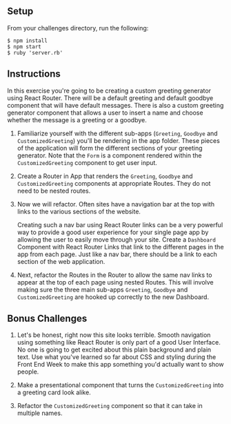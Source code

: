 ## Setup

From your challenges directory, run the following:

```
$ npm install
$ npm start
$ ruby 'server.rb'
```

## Instructions

In this exercise you're going to be creating a custom greeting generator using React Router.
There will be a default greeting and default goodbye component that will have default
messages. There is also a custom greeting generator component that allows a user to insert a
name and choose whether the message is a greeting or a goodbye.

1. Familiarize yourself with the different sub-apps (`Greeting`, `Goodbye` and 
`CustomizedGreeting`) you'll be rendering in the app folder. These pieces of the application 
will form the different sections of your greeting generator. Note that the `Form` is a 
component rendered within the `CustomizedGreeting` component to get user input.

2. Create a Router in App that renders the `Greeting`, `Goodbye` and `CustomizedGreeting` 
components at appropriate Routes. They do not need to be nested routes.

3. Now we will refactor. Often sites have a navigation bar at the top with links to the 
various sections of the website.

	Creating such a nav bar using React Router links can be a very powerful way to provide a 
	good user experience for your single page app by allowing the user to easily move through 
	your site. Create a `Dashboard` Component with React Router Links that link to the different 
	pages in the app from each page. Just like a nav bar, there should be a link to each section
	of the web application.

4. Next, refactor the Routes in the Router to allow the same nav links to appear at the top 
of each page using nested Routes. This will involve making sure the three main sub-apps 
`Greeting`, `Goodbye` and `CustomizedGreeting` are hooked up correctly to the new Dashboard.

## Bonus Challenges

1. Let's be honest, right now this site looks terrible. Smooth navigation using something 
like React Router is only part of a good User Interface. No one is going to get excited about 
this plain background and plain text. Use what you've learned so far about CSS and styling 
during the Front End Week to make this app something you'd actually want to show people.

2. Make a presentational component that turns the `CustomizedGreeting` into a greeting card 
look alike.

3. Refactor the `CustomizedGreeting` component so that it can take in multiple names. 
